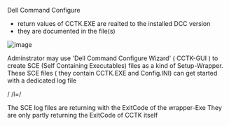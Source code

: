 Dell Command Configure 
- return values of CCTK.EXE are realted to the installed DCC version
- they are documented in the file(s)

![image](https://github.com/user-attachments/assets/4622e68f-8a82-45a4-9b51-bf888334aab6)

Adminstrator may use 'Dell Command Configure Wizard' ( CCTK-GUI ) to create SCE (Self Containing Executables) files as a kind of Setup-Wrapper. 
These SCE files ( they contain CCTK.EXE and Config.INI) can get started with a dedicated log file 
 
/</SCEExeFilePath> /l=/<SCELogFilePath>

The SCE log files are returning with the ExitCode of the wrapper-Exe
They are only partly returning the ExitCode of CCTK itself
